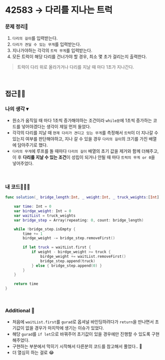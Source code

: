 # 42583 → 다리를 지나는 트럭
### 문제 정리📝
1. `다리의 길이`를 입력받는다.
2. `다리가 견딜 수 있는 무게`를 입력받는다.
3. 지나가야하는 각각의 `트럭 무게`를 입력받는다.
4. 모든 트럭이 해당 다리를 건너가야 할 경우, 최소 몇 초가 걸리는지 출력한다.
> 트럭이 다리 위로 올라가거나 다리를 지날 때 마다 1초가 지나간다.

</br>

## 접근🚶🏻
### 나의 생각 ▾
- 원소가 움직일 때 마다 1초씩 증가해야하는 조건이라 `while문`에 1초씩 증가하는 코드를 넣어야겠다는 생각이 제일 먼저 들었다.
- 각각의 다리를 지날 때 `현재 다리가 견디고 있는 무게`를 측정해서 `트럭`이 더 지나갈 수 있는지 여부를 판단해야하고, 지나 갈 수 있을 경우 `다리의 길이`의 크기를 가진 배열에 담아주기로 했다.
- `다리의 무게`에 루프를 돌 때마다 `다리의 길이` 배열의 초기 값을 제거와 함께 더해주고, 이 후 **다리를 지날 수 있는 조건**이 성립이 되거나 안될 때 마다 `트럭의 무게 or 0`을 넣어주었다.

</br>


### 내 코드👨🏻‍💻
```swift
func solution(_ bridge_length:Int, _ weight:Int, _ truck_weights:[Int]) -> Int {
    
    var time: Int = 0
    var birdge_weight: Int = 0
    var waitList = truck_weights
    var bridge_step = Array(repeating: 0, count: bridge_length)

    while !bridge_step.isEmpty {
        time += 1
        birdge_weight -= bridge_step.removeFirst()
        
        if let truck = waitList.first {
            if weight - birdge_weight >= truck {
                birdge_weight += waitList.removeFirst()
                bridge_step.append(truck)
            } else { bridge_step.append(0) }
        }
    }
    
    return time
}
```

</br>


### Additional 📂
- 처음에 `waitList.first`를 `gurad`로 옵셔널 바인딩하려다가 `return`을 만나면서 초기값이 없을 경우가 마지막에 생기는 이슈가 있었다.
- 해당 `gurad`를 `if let`으로 바꿔주어 초기값이 있을 경우에만 진행할 수 있도록 구현해주었다.
- 구현하는 부분에서 막히기 시작해서 다른분의 코드를 참고해서 풀었다.. 🥲
- 더 열심히 하는 걸로 😂
